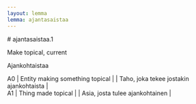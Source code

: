 ```yaml
---
layout: lemma
lemma: ajantasaistaa
---
```


<div class="sense">
# <span class="sensename">ajantasaistaa.1</span>

<span class="description">Make topical, current</span>

<span class="description">Ajankohtaistaa</span>

A0 | Entity making something topical |   | Taho, joka tekee jostakin ajankohtaista |  
A1 | Thing made topical |   | Asia, josta tulee ajankohtainen |  

</div>

